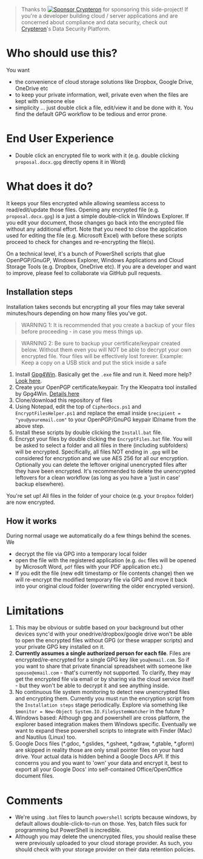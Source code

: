 > Thanks to [![Sponsor](https://cdnwp.crypteron.com/wp-content/themes/crypteron/includes/img/LogoMenuIcon.png)  Crypteron](http://www.crypteron.com) for sponsoring this side-project! If you're a developer building cloud / server applications and are concerned about compliance and data security, check out [Crypteron](http://www.crypteron.com)'s Data Security Platform.

# Who should use this?

You want
- the convenience of cloud storage solutions like Dropbox, Google Drive, OneDrive etc 
- to keep your private information, well, private even when the files are kept with someone else
- simplicity ... just double click a file, edit/view it and be done with it. You find the default GPG workflow to be tedious and error prone.

# End User Experience
- Double click an encrypted file to work with it (e.g. double clicking `proposal.docx.gpg` directly opens it in Word) 

# What does it do?
It keeps your files encrypted while allowing seamless access to read/edit/update those files. Opening any encrypted file (e.g. `proposal.docx.gpg`) is a just a simple double-click in Windows Explorer. If you edit your document, those changes go back into the encrypted file without any additional effort. Note that you need to close the application used for editing the file (e.g. Microsoft Excel) with before these scripts proceed to check for changes and re-encrypting the file(s).

On a technical level, it's a bunch of PowerShell scripts that glue OpenPGP/GnuGP, Windows Explorer, Windows Applications and Cloud Storage Tools (e.g. Dropbox, OneDrive etc). If you are a developer and want to improve, please feel to collaborate via GitHub pull requests.

## Installation steps

Installation takes seconds but encrypting all your files may take several minutes/hours depending on how many files you've got. 

> WARNING 1: It is recommended that you create a backup of your files before proceeding - in case you mess things up.

> WARNING 2: Be sure to backup your certificate/keypair created below. Without them even you will NOT be able to decrypt your own encrypted file. Your files will be effectively lost forever. Example: Keep a copy on a USB stick and put the stick inside a safe

1. Install [Gpg4Win](https://www.gpg4win.org/download.html). Basically get the `.exe` file and run it. Need more help? [Look here](https://www.gpg4win.org/doc/en/gpg4win-compendium_11.html).
2. Create your OpenPGP certificate/keypair. Try the Kleopatra tool installed by Gpg4Win. [Details here](https://www.gpg4win.org/doc/en/gpg4win-compendium_12.html) 
3. Clone/download this repository of files
4. Using Notepad, edit the top of `CipherDocs.ps1` and `EncryptFilesHelper.ps1` and replace the email inside `$recipient = "you@youremail.com"` to your OpenPGP/GnuPG keypair ID/name from the above step.
5. Install these scripts by double clicking the `Install.bat` file.
6. Encrypt your files by double clicking the `EncryptFiles.bat` file. You will be asked to select a folder and all files in there (including subfolders) will be encrypted. Specifically, all files NOT ending in `.gpg` will be considered for encryption and we use AES 256 for all our encryption. Optionally you can delete the leftover original unencrypted files after they have been encrypted. It's recommended to delete the unencrypted leftovers for a clean workflow (as long as you have a 'just in case' backup elsewhere).

You're set up! All files in the folder of your choice (e.g. your `Dropbox` folder) are now encrypted.

## How it works
During normal usage we automatically do a few things behind the scenes. We
   - decrypt the file via GPG into a temporary local folder
   - open the file with the registered application (e.g. `doc` files will be opened by Microsoft Word, `pdf` files with your PDF application etc.)
   - If you edit the file (new edit timestamp or file contents change) then we will re-encrypt the modified temporary file via GPG and move it back into your original cloud folder (overwriting the older encrypted version).

# Limitations

1. This may be obvious or subtle based on your background but other devices sync'd with your onedrive/dropbox/google drive won't be able to open the encrypted files without GPG (or these wrapper scripts) and your private GPG key installed on it. 
2. **Currently assumes a single authorized person for each file**. Files are  encrypted/re-encrypted for a single GPG key like `you@email.com`. So if you want to share that private financial spreadsheet with someone like `spouse@email.com` - that's currently not supported. To clarify, they may get the encrypted file via email or by sharing via the cloud service itself - but they won't be able to decrypt it and see anything inside.
3. No continuous file system monitoring to detect new unencrypted files and encrypting them. Currently you must run the encryption script from the `Installation steps` stage periodically. Explore via something like `$monitor = New-Object System.IO.FileSystemWatcher` in the future ?
4. Windows based: Although gpg and powershell are cross platform, the explorer based integration makes them Windows specific. Eventually we want to expand these powershell scripts to integrate with Finder (Mac) and Nautilus (Linux) too.
5. Google Docs files (*.gdoc, *.gslides, *.gsheet, *.gdraw, *.gtable, *.gform) are skipped in reality those are only small pointer files on your hard drive. Your actual data is hidden behind a Google Docs API. If this concerns you and you want to 'own' your data and encrypt it, best to export all your Google Docs' into self-contained Office/OpenOffice document files.

# Comments

- We're using `.bat` files to launch `powershell` scripts because windows, by default allows double-click-to-run on those. Yes, batch files suck for programming but PowerShell is incredible.
- Although you may delete the unencrypted files, you should realise these were previously uploaded to your cloud storage provider. As such, you should check with your storage provider on their data retention policies.
